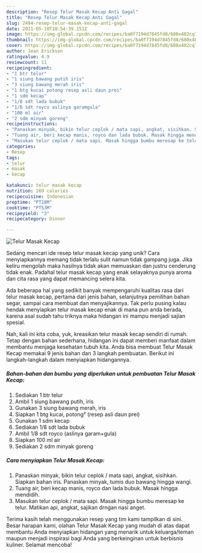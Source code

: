 ```yaml
---
description: "Resep Telur Masak Kecap Anti Gagal"
title: "Resep Telur Masak Kecap Anti Gagal"
slug: 2494-resep-telur-masak-kecap-anti-gagal
date: 2021-05-10T10:54:39.151Z
image: https://img-global.cpcdn.com/recipes/ba0f7194d7845fd8/680x482cq70/telur-masak-kecap-foto-resep-utama.jpg
thumbnail: https://img-global.cpcdn.com/recipes/ba0f7194d7845fd8/680x482cq70/telur-masak-kecap-foto-resep-utama.jpg
cover: https://img-global.cpcdn.com/recipes/ba0f7194d7845fd8/680x482cq70/telur-masak-kecap-foto-resep-utama.jpg
author: Jean Erickson
ratingvalue: 4.9
reviewcount: 11
recipeingredient:
- "1 btr telur"
- "1 siung bawang putih iris"
- "3 siung bawang merah iris"
- "1 btg kucai potong resep asli daun prei"
- "1 sdm kecap"
- "1/8 sdt lada bubuk"
- "1/8 sdt royco aslinya garamgula"
- "100 ml air"
- "2 sdm minyak goreng"
recipeinstructions:
- "Panaskan minyak, bikin telur ceplok / mata sapi, angkat, sisihkan. Siapkan bahan iris. Panaskan minyak, tumis duo bawang hingga wangi."
- "Tuang air, beri kecap manis, royco dan lada bubuk. Masak hingga mendidih."
- "Masukan telur ceplok / mata sapi. Masak hingga bumbu meresap ke telur. Matikan api, angkat, sajikan drngan nasi anget."
categories:
- Resep
tags:
- telur
- masak
- kecap

katakunci: telur masak kecap 
nutrition: 269 calories
recipecuisine: Indonesian
preptime: "PT18M"
cooktime: "PT53M"
recipeyield: "3"
recipecategory: Dinner

---
```



![Telur Masak Kecap](https://img-global.cpcdn.com/recipes/ba0f7194d7845fd8/680x482cq70/telur-masak-kecap-foto-resep-utama.jpg)

Sedang mencari ide resep telur masak kecap yang unik? Cara menyiapkannya memang tidak terlalu sulit namun tidak gampang juga. Jika keliru mengolah maka hasilnya tidak akan memuaskan dan justru cenderung tidak enak. Padahal telur masak kecap yang enak selayaknya punya aroma dan cita rasa yang dapat memancing selera kita.

Ada beberapa hal yang sedikit banyak mempengaruhi kualitas rasa dari telur masak kecap, pertama dari jenis bahan, selanjutnya pemilihan bahan segar, sampai cara membuat dan menyajikannya. Tak perlu pusing kalau hendak menyiapkan telur masak kecap enak di mana pun anda berada, karena asal sudah tahu triknya maka hidangan ini mampu menjadi sajian spesial.




Nah, kali ini kita coba, yuk, kreasikan telur masak kecap sendiri di rumah. Tetap dengan bahan sederhana, hidangan ini dapat memberi manfaat dalam membantu menjaga kesehatan tubuh kita. Anda bisa membuat Telur Masak Kecap memakai 9 jenis bahan dan 3 langkah pembuatan. Berikut ini langkah-langkah dalam menyiapkan hidangannya.

<!--inarticleads1-->

##### Bahan-bahan dan bumbu yang diperlukan untuk pembuatan Telur Masak Kecap:

1. Sediakan 1 btr telur
1. Ambil 1 siung bawang putih, iris
1. Gunakan 3 siung bawang merah, iris
1. Siapkan 1 btg kucai, potong² (resep asli daun prei)
1. Gunakan 1 sdm kecap
1. Sediakan 1/8 sdt lada bubuk
1. Ambil 1/8 sdt royco (aslinya garam+gula)
1. Siapkan 100 ml air
1. Sediakan 2 sdm minyak goreng




<!--inarticleads2-->

##### Cara menyiapkan Telur Masak Kecap:

1. Panaskan minyak, bikin telur ceplok / mata sapi, angkat, sisihkan. Siapkan bahan iris. Panaskan minyak, tumis duo bawang hingga wangi.
1. Tuang air, beri kecap manis, royco dan lada bubuk. Masak hingga mendidih.
1. Masukan telur ceplok / mata sapi. Masak hingga bumbu meresap ke telur. Matikan api, angkat, sajikan drngan nasi anget.




Terima kasih telah menggunakan resep yang tim kami tampilkan di sini. Besar harapan kami, olahan Telur Masak Kecap yang mudah di atas dapat membantu Anda menyiapkan hidangan yang menarik untuk keluarga/teman maupun menjadi inspirasi bagi Anda yang berkeinginan untuk berbisnis kuliner. Selamat mencoba!
